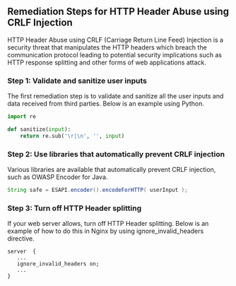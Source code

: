 

## Remediation Steps for HTTP Header Abuse using CRLF Injection

HTTP Header Abuse using CRLF (Carriage Return Line Feed) Injection is a security threat that manipulates the HTTP headers which breach the communication protocol leading to potential security implications such as HTTP response splitting and other forms of web applications attack.

### Step 1: Validate and sanitize user inputs

The first remediation step is to validate and sanitize all the user inputs and data received from third parties. Below is an example using Python.

```python
import re

def sanitize(input):
    return re.sub('\r|\n', '', input)
```

### Step 2: Use libraries that automatically prevent CRLF injection

Various libraries are available that automatically prevent CRLF injection, such as OWASP Encoder for Java.

```java
String safe = ESAPI.encoder().encodeForHTTP( userInput );
```

### Step 3: Turn off HTTP Header splitting 

If your web server allows, turn off HTTP Header splitting. Below is an example of how to do this in Nginx by using ignore_invalid_headers directive.

```nginx
server  {
   ...
   ignore_invalid_headers on;
   ...
}
```